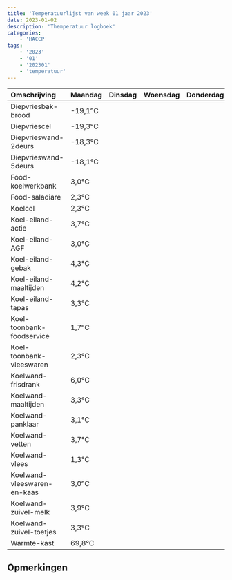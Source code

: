 ```yaml
---
title: 'Temperatuurlijst van week 01 jaar 2023'
date: 2023-01-02
description: 'Themperatuur logboek'
categories:
    - 'HACCP'
tags:
    - '2023'
    - '01'
    - '202301'
    - 'temperatuur'
---
```

|Omschrijving|Maandag|Dinsdag|Woensdag|Donderdag|Vrijdag|Zaterdag|Zondag|
|:---|:---|:---|:---|:---|:---|:---|:---|
|Diepvriesbak-brood|-19,1°C| | | | | | |
|Diepvriescel|-19,3°C| | | | | | |
|Diepvrieswand-2deurs|-18,3°C| | | | | | |
|Diepvrieswand-5deurs|-18,1°C| | | | | | |
|Food-koelwerkbank|3,0°C| | | | | | |
|Food-saladiare|2,3°C| | | | | | |
|Koelcel|2,3°C| | | | | | |
|Koel-eiland-actie|3,7°C| | | | | | |
|Koel-eiland-AGF|3,0°C| | | | | | |
|Koel-eiland-gebak|4,3°C| | | | | | |
|Koel-eiland-maaltijden|4,2°C| | | | | | |
|Koel-eiland-tapas|3,3°C| | | | | | |
|Koel-toonbank-foodservice|1,7°C| | | | | | |
|Koel-toonbank-vleeswaren|2,3°C| | | | | | |
|Koelwand-frisdrank|6,0°C| | | | | | |
|Koelwand-maaltijden|3,3°C| | | | | | |
|Koelwand-panklaar|3,1°C| | | | | | |
|Koelwand-vetten|3,7°C| | | | | | |
|Koelwand-vlees|1,3°C| | | | | | |
|Koelwand-vleeswaren-en-kaas|3,0°C| | | | | | |
|Koelwand-zuivel-melk|3,9°C| | | | | | |
|Koelwand-zuivel-toetjes|3,3°C| | | | | | |
|Warmte-kast|69,8°C| | | | | | |

## Opmerkingen


